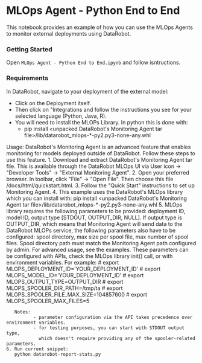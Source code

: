 # MLOps Agent - Python End to End

This notebook provides an example of how you can use the MLOps Agents to monitor external deployments using DataRobot.

### Getting Started
Open `MLOps Agent - Python End to End.ipynb` and follow isntructions.

### Requirements

In DataRobot, navigate to your deployment of the external model:
- Click on the Deployment itself.
- Then click on "Integrations and follow the instructions you see for your selected language (Python, Java, R).
- You will need to install the MLOPs Library. In python this is done with: 
  - pip install <unpacked DataRobot's Monitoring Agent tar file>/lib/datarobot_mlops-*-py2.py3-none-any.whl


Usage:
    DataRobot's Monitoring Agent is an advanced feature that enables monitoring for models deployed
    outside of DataRobot. Follow these steps to use this feature.
    1. Download and extract DataRobot's Monitoring Agent tar file. This is available through the
       DataRobot MLOps UI via User icon -> "Developer Tools" -> "External Monitoring Agent".
    2. Open your preferred browser. In toolbar, click "File" -> "Open File".
       Then choose this file <your unpacked directory>/docs/html/quickstart.html.
    3. Follow the "Quick Start" instructions to set up Monitoring Agent.
    4. This example uses the DataRobot's MLOps library which you can install with:
       pip install <unpacked DataRobot's Monitoring Agent tar file>/lib/datarobot_mlops-*-py2.py3-none-any.whl
    5. MLOps library requires the following parameters to be provided:
       deployment ID, model ID, output type [STDOUT, OUTPUT_DIR, NULL].
       If output type is OUTPUT_DIR, which means that Monitoring Agent will send data to the DataRobot MLOPs service,
       the following parameters also have to be configured: spool directory, max size per spool file,
       max number of spool files. Spool directory path must match the Monitoring Agent path configured by admin.
       For advanced usage, see the examples.
       These parameters can be configured with APIs, check the MLOps library init() call,
       or with environment variables. For example:
       # export MLOPS_DEPLOYMENT_ID='YOUR_DEPLOYMENT_ID'
       # export MLOPS_MODEL_ID='YOUR_DEPLOYMENT_ID'
       # export MLOPS_OUTPUT_TYPE=OUTPUT_DIR
       # export MLOPS_SPOOLER_DIR_PATH=/tmp/ta
       # export MLOPS_SPOOLER_FILE_MAX_SIZE=104857600
       # export MLOPS_SPOOLER_MAX_FILES=5

       Notes:
              - parameter configuration via the API takes precedence over environment variables.
              - for testing purposes, you can start with STDOUT output type,
                which doesn't require providing any of the spooler-related parameters.
    6. Run current snippet:
       python datarobot-report-stats.py
